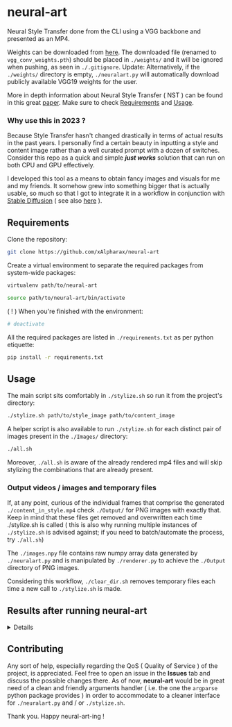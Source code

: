 # neural-art

Neural Style Transfer done from the CLI using a VGG backbone and presented as an MP4.

Weights can be downloaded from [here](https://files.catbox.moe/wcao20.pth). The downloaded file (renamed to `vgg_conv_weights.pth`) should be placed in `./weights/` and it will be ignored when pushing, as seen in `./.gitignore`. Update: Alternatively, if the `./weights/` directory is empty, `./neuralart.py` will automatically download publicly available VGG19 weights for the user.

More in depth information about Neural Style Transfer ( NST ) can be found in this great [paper](https://arxiv.org/abs/1705.04058). Make sure to check [Requirements](#requirements) and [Usage](#usage).

### Why use this in 2023 ?

Because Style Transfer hasn't changed drastically in terms of actual results in the past years. I personally find a certain beauty in inputting a style and content image rather than a well curated prompt with a dozen of switches. Consider this repo as a quick and simple ***just works*** solution that can run on both CPU and GPU effectively.

I developed this tool as a means to obtain fancy images and visuals for me and my friends. It somehow grew into something bigger that is actually usable, so much so that I got to integrate it in a workflow in conjunction with [Stable Diffusion](https://github.com/CompVis/stable-diffusion) ( see also [here](https://github.com/AUTOMATIC1111/stable-diffusion-webui) ).

## Requirements

Clone the repository:

```bash
git clone https://github.com/xAlpharax/neural-art
```

Create a virtual environment to separate the required packages from system-wide packages:

```bash
virtualenv path/to/neural-art

source path/to/neural-art/bin/activate
```

( ! ) When you're finished with the environment:

```bash
# deactivate
```

All the required packages are listed in `./requirements.txt` as per python etiquette:

```bash
pip install -r requirements.txt
```

## Usage

The main script sits comfortably in `./stylize.sh` so run it from the project's directory:

```bash
./stylize.sh path/to/style_image path/to/content_image
```

A helper script is also available to run `./stylize.sh` for each distinct pair of images present in the `./Images/` directory:

```bash
./all.sh
```

Moreover, `./all.sh` is aware of the already rendered mp4 files and will skip stylizing the combinations that are already present.

### Output videos / images and temporary files

If, at any point, curious of the individual frames that comprise the generated `./content_in_style.mp4` check `./Output/` for PNG images with exactly that. Keep in mind that these files get removed and overwritten each time ./stylize.sh is called ( this is also why running multiple instances of `./stylize.sh` is advised against; if you need to batch/automate the process, try `./all.sh`)

The `./images.npy` file contains raw numpy array data generated by `./neuralart.py` and is manipulated by `./renderer.py` to achieve the `./Output` directory of PNG images.

Considering this workflow, `./clear_dir.sh` removes temporary files each time a new call to `./stylize.sh` is made.

## Results after running neural-art

<details>

https://github.com/xAlpharax/neural-art/assets/42233094/0094a10b-e452-4284-b0d6-08df471d1848

https://github.com/xAlpharax/neural-art/assets/42233094/ef7e5fa8-203d-48a7-92da-7f462cb17601

https://github.com/xAlpharax/neural-art/assets/42233094/bdfc854e-cb01-4398-9dbd-c8fa34e99310

https://github.com/xAlpharax/neural-art/assets/42233094/38313363-a8d9-4496-b596-34e56d444642

https://github.com/xAlpharax/neural-art/assets/42233094/59b7f348-d599-432e-bbd9-b613b114a4ac

https://github.com/xAlpharax/neural-art/assets/42233094/7993f61f-b5ed-49a7-8167-10b266cbf591

https://github.com/xAlpharax/neural-art/assets/42233094/c46b326c-7b96-4ef4-b6fd-dbfcb7a3572f

https://github.com/xAlpharax/neural-art/assets/42233094/216b9e44-b563-42f7-9d66-f1d48bb3493a

https://github.com/xAlpharax/neural-art/assets/42233094/981f2855-2524-4c83-87f4-beac6ff5cfa6

</details>

## Contributing

Any sort of help, especially regarding the QoS ( Quality of Service ) of the project, is appreciated. Feel free to open an issue in the **Issues** tab and discuss the possible changes there. As of now, **neural-art** would be in great need of a clean and friendly arguments handler ( i.e. the one the `argparse` python package provides ) in order to accommodate to a cleaner interface for `./neuralart.py` and / or `./stylize.sh`.

Thank you. Happy neural-art-ing !
